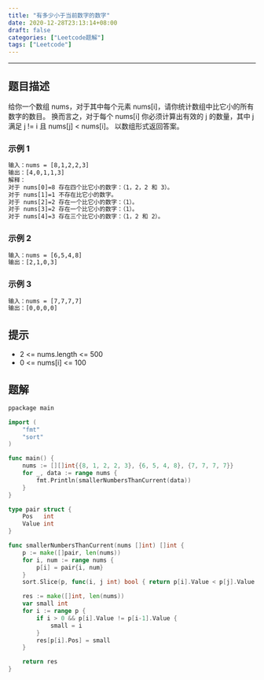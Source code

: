 ```yaml
---
title: "有多少小于当前数字的数字"
date: 2020-12-28T23:13:14+08:00
draft: false
categories: ["Leetcode题解"]
tags: ["Leetcode"]
---
```


---

## 题目描述

给你一个数组 nums，对于其中每个元素 nums[i]，请你统计数组中比它小的所有数字的数目。
换而言之，对于每个 nums[i] 你必须计算出有效的 j 的数量，其中 j 满足 j != i 且 nums[j] < nums[i]。
以数组形式返回答案。

### 示例 1

``` html
输入：nums = [8,1,2,2,3]
输出：[4,0,1,1,3]
解释： 
对于 nums[0]=8 存在四个比它小的数字：（1，2，2 和 3）。 
对于 nums[1]=1 不存在比它小的数字。
对于 nums[2]=2 存在一个比它小的数字：（1）。 
对于 nums[3]=2 存在一个比它小的数字：（1）。 
对于 nums[4]=3 存在三个比它小的数字：（1，2 和 2）。
```

### 示例 2

``` html
输入：nums = [6,5,4,8]
输出：[2,1,0,3]
```

### 示例 3

``` html
输入：nums = [7,7,7,7]
输出：[0,0,0,0]
```

## 提示

- 2 <= nums.length <= 500
- 0 <= nums[i] <= 100

## 题解

``` go
ppackage main

import (
	"fmt"
	"sort"
)

func main() {
	nums := [][]int{{8, 1, 2, 2, 3}, {6, 5, 4, 8}, {7, 7, 7, 7}}
	for _, data := range nums {
		fmt.Println(smallerNumbersThanCurrent(data))
	}
}

type pair struct {
	Pos   int
	Value int
}

func smallerNumbersThanCurrent(nums []int) []int {
	p := make([]pair, len(nums))
	for i, num := range nums {
		p[i] = pair{i, num}
	}
	sort.Slice(p, func(i, j int) bool { return p[i].Value < p[j].Value })

	res := make([]int, len(nums))
	var small int
	for i := range p {
		if i > 0 && p[i].Value != p[i-1].Value {
			small = i
		}
		res[p[i].Pos] = small
	}

	return res
}
```
